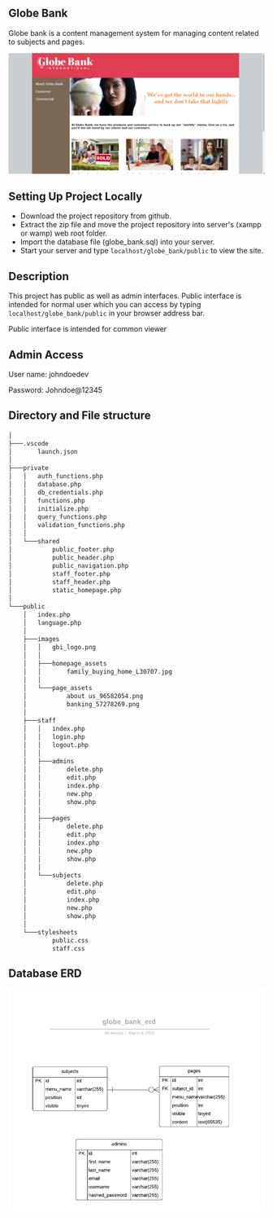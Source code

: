 ## Globe Bank

Globe bank is a content management system for managing content
related to subjects and pages.

![Globe Bank](public/images/docs/ss_globe_bank.png)

## Setting Up Project Locally

- Download the project repository from github.
- Extract the zip file and move the project repository into server's (xampp or wamp) web root folder.
- Import the database file (globe_bank.sql) into your server.
- Start your server and type `localhost/globe_bank/public` to view the site.

## Description

This project has public as well as admin interfaces. Public interface is intended for normal user which you can access by typing `localhost/globe_bank/public` in your browser address bar.

Public interface is intended for common viewer

## Admin Access

User name: johndoedev

Password: Johndoe@12345

## Directory and File structure

```
│
├───.vscode
│       launch.json
│
├───private
│   │   auth_functions.php
│   │   database.php
│   │   db_credentials.php
│   │   functions.php
│   │   initialize.php
│   │   query_functions.php
│   │   validation_functions.php
│   │
│   └───shared
│           public_footer.php
│           public_header.php
│           public_navigation.php
│           staff_footer.php
│           staff_header.php
│           static_homepage.php
│
└───public
    │   index.php
    │   language.php
    │
    ├───images
    │   │   gbi_logo.png
    │   │
    │   ├───homepage_assets
    │   │       family_buying_home_L30707.jpg
    │   │
    │   └───page_assets
    │           about us_96582054.png
    │           banking_57278269.png
    │
    ├───staff
    │   │   index.php
    │   │   login.php
    │   │   logout.php
    │   │
    │   ├───admins
    │   │       delete.php
    │   │       edit.php
    │   │       index.php
    │   │       new.php
    │   │       show.php
    │   │
    │   ├───pages
    │   │       delete.php
    │   │       edit.php
    │   │       index.php
    │   │       new.php
    │   │       show.php
    │   │
    │   └───subjects
    │           delete.php
    │           edit.php
    │           index.php
    │           new.php
    │           show.php
    │
    └───stylesheets
            public.css
            staff.css
```

## Database ERD

![Globe Bank Entity Relationship Diagram](public/images/docs/globe_bank_erd.png)
